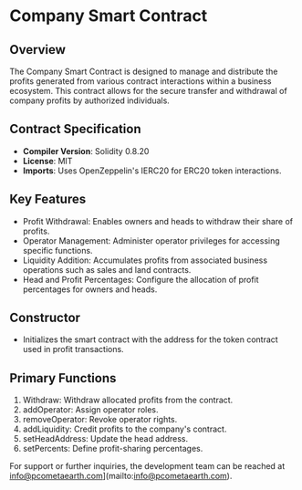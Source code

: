 # Company Smart Contract

## Overview
The Company Smart Contract is designed to manage and distribute the profits generated from various contract interactions within a business ecosystem. This contract allows for the secure transfer and withdrawal of company profits by authorized individuals.

## Contract Specification
- **Compiler Version**: Solidity 0.8.20
- **License**: MIT
- **Imports**: Uses OpenZeppelin's IERC20 for ERC20 token interactions.

## Key Features
- Profit Withdrawal: Enables owners and heads to withdraw their share of profits.
- Operator Management: Administer operator privileges for accessing specific functions.
- Liquidity Addition: Accumulates profits from associated business operations such as sales and land contracts.
- Head and Profit Percentages: Configure the allocation of profit percentages for owners and heads.

## Constructor
- Initializes the smart contract with the address for the token contract used in profit transactions.

## Primary Functions
1. Withdraw: Withdraw allocated profits from the contract.
2. addOperator: Assign operator roles.
3. removeOperator: Revoke operator rights.
4. addLiquidity: Credit profits to the company's contract.
5. setHeadAddress: Update the head address.
6. setPercents: Define profit-sharing percentages.

For support or further inquiries, the development team can be reached at info@pcometaearth.com](mailto:info@pcometaearth.com).
